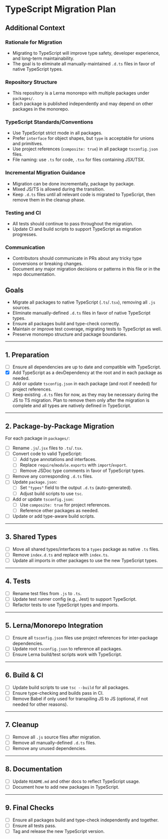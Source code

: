 # TypeScript Migration Plan

## Additional Context

### Rationale for Migration
- Migrating to TypeScript will improve type safety, developer experience, and long-term maintainability.
- The goal is to eliminate all manually-maintained `.d.ts` files in favor of native TypeScript types.

### Repository Structure
- This repository is a Lerna monorepo with multiple packages under `packages/`.
- Each package is published independently and may depend on other packages in the monorepo.

### TypeScript Standards/Conventions
- Use TypeScript strict mode in all packages.
- Prefer `interface` for object shapes, but `type` is acceptable for unions and primitives.
- Use project references (`composite: true`) in all package `tsconfig.json` files.
- File naming: use `.ts` for code, `.tsx` for files containing JSX/TSX.

### Incremental Migration Guidance
- Migration can be done incrementally, package by package.
- Mixed JS/TS is allowed during the transition.
- Keep `.d.ts` files until all relevant code is migrated to TypeScript, then remove them in the cleanup phase.

### Testing and CI
- All tests should continue to pass throughout the migration.
- Update CI and build scripts to support TypeScript as migration progresses.

### Communication
- Contributors should communicate in PRs about any tricky type conversions or breaking changes.
- Document any major migration decisions or patterns in this file or in the repo documentation.

## Goals

- Migrate all packages to native TypeScript (`.ts`/`.tsx`), removing all `.js` sources.
- Eliminate manually-defined `.d.ts` files in favor of native TypeScript types.
- Ensure all packages build and type-check correctly.
- Maintain or improve test coverage, migrating tests to TypeScript as well.
- Preserve monorepo structure and package boundaries.

---

## 1. Preparation

- [ ] Ensure all dependencies are up to date and compatible with TypeScript.
- [X] Add TypeScript as a devDependency at the root and in each package as needed.
- [ ] Add or update `tsconfig.json` in each package (and root if needed) for project references.
- [ ] Keep existing `.d.ts` files for now, as they may be necessary during the JS to TS migration. Plan to remove them only after the migration is complete and all types are natively defined in TypeScript.

---

## 2. Package-by-Package Migration

For each package in `packages/`:

- [ ] Rename `.js`/`.jsx` files to `.ts`/`.tsx`.
- [ ] Convert code to valid TypeScript:
  - [ ] Add type annotations and interfaces.
  - [ ] Replace `require`/`module.exports` with `import`/`export`.
  - [ ] Remove JSDoc type comments in favor of TypeScript types.
- [ ] Remove any corresponding `.d.ts` files.
- [ ] Update `package.json`:
  - [ ] Set `"types"` field to the output `.d.ts` (auto-generated).
  - [ ] Adjust build scripts to use `tsc`.
- [ ] Add or update `tsconfig.json`:
  - [ ] Use `composite: true` for project references.
  - [ ] Reference other packages as needed.
- [ ] Update or add type-aware build scripts.

---

## 3. Shared Types

- [ ] Move all shared types/interfaces to a `types` package as native `.ts` files.
- [ ] Remove `index.d.ts` and replace with `index.ts`.
- [ ] Update all imports in other packages to use the new TypeScript types.

---

## 4. Tests

- [ ] Rename test files from `.js` to `.ts`.
- [ ] Update test runner config (e.g., Jest) to support TypeScript.
- [ ] Refactor tests to use TypeScript types and imports.

---

## 5. Lerna/Monorepo Integration

- [ ] Ensure all `tsconfig.json` files use project references for inter-package dependencies.
- [ ] Update root `tsconfig.json` to reference all packages.
- [ ] Ensure Lerna build/test scripts work with TypeScript.

---

## 6. Build & CI

- [ ] Update build scripts to use `tsc --build` for all packages.
- [ ] Ensure type-checking and builds pass in CI.
- [ ] Remove Babel if only used for transpiling JS to JS (optional, if not needed for other reasons).

---

## 7. Cleanup

- [ ] Remove all `.js` source files after migration.
- [ ] Remove all manually-defined `.d.ts` files.
- [ ] Remove any unused dependencies.

---

## 8. Documentation

- [ ] Update `README.md` and other docs to reflect TypeScript usage.
- [ ] Document how to add new packages in TypeScript.

---

## 9. Final Checks

- [ ] Ensure all packages build and type-check independently and together.
- [ ] Ensure all tests pass.
- [ ] Tag and release the new TypeScript version. 